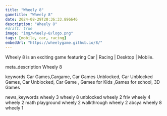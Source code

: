 ```yaml
---
title: "Wheely 8"
gametitle: "Wheely 8"
date: 2024-08-29T20:36:33.896646
description: "Wheely 8"
#draft: true
image: "img/wheely-8/logo.png"
tags: [mobile, car, racing]
embedUrl: "https://wheelygame.github.io/8/"
---
```


Wheely 8 is an exciting game featuring Car | Racing | Desktop | Mobile.

meta_description
Wheely 8


keywords
Car Games,Cargame, Car Games Unblocked, Car Unblocked Games, Car Unblocked, Car Game , Games for Kids ,Games for school, 3D Games


news_keywords
wheely 3 wheely 8 unblocked wheely 2 friv wheely 4 wheely 2 math playground wheely 2 walkthrough wheely 2 abcya wheely 8 wheely 1

